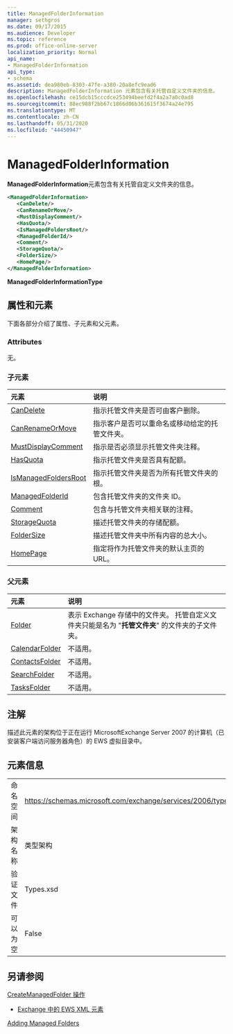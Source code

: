 ```yaml
---
title: ManagedFolderInformation
manager: sethgros
ms.date: 09/17/2015
ms.audience: Developer
ms.topic: reference
ms.prod: office-online-server
localization_priority: Normal
api_name:
- ManagedFolderInformation
api_type:
- schema
ms.assetid: dea980eb-8303-47fe-a380-20a8efc9ead6
description: ManagedFolderInformation 元素包含有关托管自定义文件夹的信息。
ms.openlocfilehash: ce15dcb15cccdce253494beefd2f4a2a7a0c0ad8
ms.sourcegitcommit: 88ec988f2bb67c1866d06b361615f3674a24e795
ms.translationtype: MT
ms.contentlocale: zh-CN
ms.lasthandoff: 05/31/2020
ms.locfileid: "44450947"
---
```

# <a name="managedfolderinformation"></a>ManagedFolderInformation

**ManagedFolderInformation**元素包含有关托管自定义文件夹的信息。 
  
```xml
<ManagedFolderInformation>
   <CanDelete/>
   <CanRenameOrMove/>
   <MustDisplayComment/>
   <HasQuota/>
   <IsManagedFoldersRoot/>
   <ManagedFolderId/>
   <Comment/>
   <StorageQuota/>
   <FolderSize/>
   <HomePage/>
</ManagedFolderInformation>
```

 **ManagedFolderInformationType**
## <a name="attributes-and-elements"></a>属性和元素

下面各部分介绍了属性、子元素和父元素。
  
### <a name="attributes"></a>Attributes

无。
  
### <a name="child-elements"></a>子元素

|**元素**|**说明**|
|:-----|:-----|
|[CanDelete](candelete.md) <br/> |指示托管文件夹是否可由客户删除。  <br/> |
|[CanRenameOrMove](canrenameormove.md) <br/> |指示客户是否可以重命名或移动给定的托管文件夹。  <br/> |
|[MustDisplayComment](mustdisplaycomment.md) <br/> |指示是否必须显示托管文件夹注释。  <br/> |
|[HasQuota](hasquota.md) <br/> |指示托管文件夹是否具有配额。  <br/> |
|[IsManagedFoldersRoot](ismanagedfoldersroot.md) <br/> |指示托管文件夹是否为所有托管文件夹的根。  <br/> |
|[ManagedFolderId](managedfolderid.md) <br/> |包含托管文件夹的文件夹 ID。  <br/> |
|[Comment](comment.md) <br/> |包含与托管文件夹相关联的注释。  <br/> |
|[StorageQuota](storagequota.md) <br/> |描述托管文件夹的存储配额。  <br/> |
|[FolderSize](foldersize.md) <br/> |描述托管文件夹中所有内容的总大小。  <br/> |
|[HomePage](homepage.md) <br/> |指定将作为托管文件夹的默认主页的 URL。  <br/> |
   
### <a name="parent-elements"></a>父元素

|**元素**|**说明**|
|:-----|:-----|
|[Folder](folder.md) <br/> |表示 Exchange 存储中的文件夹。 托管自定义文件夹只能是名为 "**托管文件夹**" 的文件夹的子文件夹。  <br/> |
|[CalendarFolder](calendarfolder.md) <br/> |不适用。  <br/> |
|[ContactsFolder](contactsfolder.md) <br/> |不适用。  <br/> |
|[SearchFolder](searchfolder.md) <br/> |不适用。  <br/> |
|[TasksFolder](tasksfolder.md) <br/> |不适用。  <br/> |
   
## <a name="remarks"></a>注解

描述此元素的架构位于正在运行 MicrosoftExchange Server 2007 的计算机（已安装客户端访问服务器角色）的 EWS 虚拟目录中。
  
## <a name="element-information"></a>元素信息

|||
|:-----|:-----|
|命名空间  <br/> |https://schemas.microsoft.com/exchange/services/2006/types  <br/> |
|架构名称  <br/> |类型架构  <br/> |
|验证文件  <br/> |Types.xsd  <br/> |
|可以为空  <br/> |False  <br/> |
   
## <a name="see-also"></a>另请参阅



[CreateManagedFolder 操作](createmanagedfolder-operation.md)


- [Exchange 中的 EWS XML 元素](ews-xml-elements-in-exchange.md)


[Adding Managed Folders](https://msdn.microsoft.com/library/846658c6-7043-40fb-8439-19f97c2a967f%28Office.15%29.aspx)

